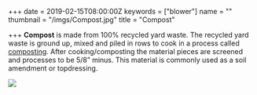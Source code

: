 +++
date = 2019-02-15T08:00:00Z
keywords = ["blower"]
name = ""
thumbnail = "/imgs/Compost.jpg"
title = "Compost"

+++
**Compost** is made from 100% recycled yard waste. The recycled yard waste is ground up, mixed and piled in rows to cook in a process called [composting](info/compost/ "compost").  After cooking/composting the material pieces are screened and processes to be 5/8” minus. This material is commonly used as a soil amendment or topdressing. 

![](/imgs/Compost.jpg)
